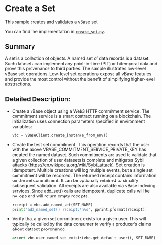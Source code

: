<!-- omit in toc -->

# Create a Set

This sample creates and validates a vBase set.

You can find the implementation in [`create_set.py`](https://github.com/validityBase/vbase-py-samples/blob/main/samples/create_set.py).

## Summary

A set is a collection of objects.
A named set of data records is a dataset.
Such datasets can implement any point-in-time (PIT) or bitemporal data
and prove this provenance to third parties.
The sample illustrates low-level vBase set operations.
Low-level set operations expose all vBase features and provide the most control
without the benefit of simplifying higher-level abstractions.

## Detailed Description:

- Create a vBase object using a Web3 HTTP commitment service.
  The commitment service is a smart contract running on a blockchain.
  The initialization uses connection parameters specified in environment variables:
  ```python
  vbc = VBaseClient.create_instance_from_env()
  ```
- Create the test set commitment.
  This operation records that the user with the above VBASE_COMMITMENT_SERVICE_PRIVATE_KEY
  has created the named dataset.
  Such commitments are used to validate that a given collection of user datasets is complete
  and mitigates Sybil attacks (https://en.wikipedia.org/wiki/Sybil_attack).
  Set creation is idempotent.
  Multiple creations will log multiple events, but a single set commitment will be recorded.
  The returned receipt contains information on the set commitment.
  It can be optionally retained to simplify subsequent validation.
  All receipts are also available via vBase indexing services.
  Since add_set() calls are idempotent,
  duplicate calls will be no-ops and will return empty receipts.
  ```python
  receipt = vbc.add_named_set(SET_NAME)
  print("add_named_set() receipt:\n%s", pprint.pformat(receipt))
  ```
- Verify that a given set commitment exists for a given user.
  This will typically be called by the data consumer to verify
  a producer’s claims about dataset provenance:
  ```python
  assert vbc.user_named_set_exists(vbc.get_default_user(), SET_NAME)
  ```
